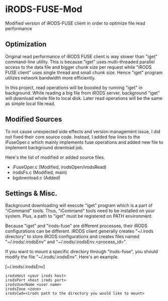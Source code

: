 iRODS-FUSE-Mod
==============

Modified version of iRODS-FUSE client in order to optimize file read performance

Optimization
------------

Original read performance of iRODS FUSE client is way slower than "iget" command-line utility. This is because "iget" uses multi-threaded parallel access to the data file and bigger chunk size per request while "iRODS FUSE client" uses single thread and small chunk size. Hence "iget" program utilizes network bandwidth more efficiently.

In this project, read operations will be boosted by running "iget" in background. While reading a big file from iRODS server, background "iget" will download whole file to local disk. Later read operations will be the same as simple local file read.

Modified Sources
----------------

To not cause unexpected side effects and version management issue, I did not fixed their core source code. Instead, I added few lines to the iFuseOper.c which mainly implements fuse operations and added new file to implement background download job.

Here's the list of modified or added source files.
- iFuseOper.c (Modified, irodsOpen/irodsRead)
- irodsFs.c (Modified, main)
- bgdownload.c (Added)

Settings & Misc.
----------------

Background downloading will execute "iget" program which is a part of "iCommand" tools. Thus, "iCommand" tools need to be installed on your system. Plus, a path to "iget" must be registered on PATH environment.

Because "iget" and "irods-fuse" are different processes, their iRODS configurations can be different. iRODS client generally creates "~/.irods directory" to store iRODS configurations and creates files named "~/.irods/.irodsEnv" and "~/.irods/.irodsEnv.<process_id>".

If you want to mount a specific directory through "irods-fuse", you should modify the file "~/.irods/.irodsEnv". Here's an example.

[~/.irods/.irodsEnv]
```
irodsHost <your irods host>
irodsPort <host irods port>
irodsUserName <user name>
irodsZone <zone>
irodsCwd=<irods path to the directory you would like to mount>
```








